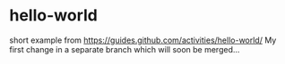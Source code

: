 # hello-world
short example from https://guides.github.com/activities/hello-world/
My first change in a separate branch which will soon be merged...
